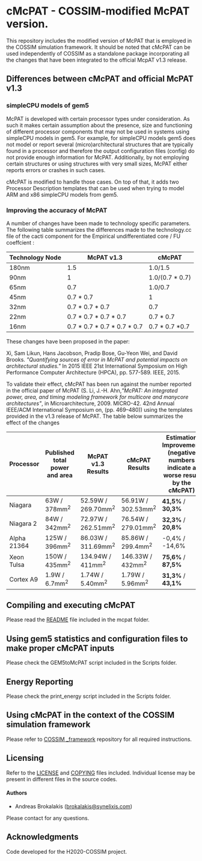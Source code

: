 # cMcPAT - COSSIM-modified McPAT version. 

This repository includes the modified version of McPAT that is employed in the COSSIM simulation framework. It should be noted that cMcPAT can be used independently of COSSIM as a standalone package incorporating all the changes that have been integrated to the official McpAT v1.3 release.


## Differences between cMcPAT and official McPAT v1.3

### simpleCPU models of gem5

McPAT is developed with certain processor types under consideration. As such it makes certain assumption about the presence, size and functioning of different processor components that may not be used in systems using simpleCPU models in gem5. For example, for simpleCPU models gem5 does not model or report several (micro)architectural structures that are typically found in a processor and therefore the output configuration files (config) do not provide enough information for McPAT. Additionally, by not employing certain structures or using structures with very small sizes, McPAT either reports errors or crashes in such cases.

cMcPAT is modified to handle those cases. On top of that, it adds two Processor Description templates that can be used when trying to model ARM and x86 simpleCPU models from gem5. 

### Improving the accuracy of McPAT

A number of changes have been made to technology specific parameters. The following table summarizes the differences made to the technology.cc file of the cacti component for the Empirical undifferentiated core / FU coeffcient :

Technology Node | McPAT v1.3 | cMcPAT
------------ | ------------- | -------------
180nm | 1.5 | 1.0/1.5
90nm | 1 | 1.0/(0.7 * 0.7)
65nm | 0.7 | 1.0/0.7
45nm | 0.7 * 0.7 | 1
32nm | 0.7 * 0.7 * 0.7 | 0.7
22nm | 0.7 * 0.7 * 0.7 * 0.7 | 0.7 * 0.7
16nm | 0.7 * 0.7 * 0.7 * 0.7 * 0.7 | 0.7 * 0.7 *0.7

These changes have been proposed in the paper: 

Xi, Sam Likun, Hans Jacobson, Pradip Bose, Gu-Yeon Wei, and David Brooks. _"Quantifying sources of error in McPAT and potential impacts on architectural studies."_ In 2015 IEEE 21st International Symposium on High Performance Computer Architecture (HPCA), pp. 577-589. IEEE, 2015. 

To validate their effect, cMcPAT has been run against the number reported in the official paper of McPAT (S. Li, J.-H. Ahn,_"McPAT: An integrated power, area, and timing modeling framework for multicore and manycore architectures"_, in Microarchitecture, 2009. MICRO-42. 42nd Annual IEEE/ACM International Symposium on, (pp. 469–480)) using the templates provided in the v1.3 release of McPAT. The table below summarizes the effect of the changes

Processor | Published total power and area | McPAT v1.3 Results | cMcPAT Results | Estimation Improvement (negative numbers indicate a worse result by the cMcPAT)
------------ | ------------- | ------------- | ------------- | -------------
Niagara | 63W / 378mm<sup>2</sup> | 52.59W / 269.70mm<sup>2</sup> | 56.91W / 302.53mm<sup>2</sup> | **41,5%** / **30,3%**
Niagara 2 | 84W / 342mm<sup>2</sup> | 72.97W / 262.51mm<sup>2</sup> | 76.54W / 279.01mm<sup>2</sup> | **32,3%** / **20,8%**
Alpha 21364 | 125W / 396mm<sup>2</sup> | 86.03W / 311.69mm<sup>2</sup> | 85.86W / 299.4mm<sup>2</sup> | -0,4% / -14,6%
Xeon Tulsa | 150W / 435mm<sup>2</sup> | 134.94W / 411mm<sup>2</sup> | 146.33W / 432mm<sup>2</sup> |**75,6%** / **87,5%**
Cortex A9 | 1.9W / 6.7mm<sup>2</sup> | 1.74W / 5.40mm<sup>2</sup> | 1.79W / 5.96mm<sup>2</sup> | **31,3%** / **43,1%**

## Compiling and executing cMcPAT

Please read the [README](mcpat/README) file included in the mcpat folder.

## Using gem5 statistics and configuration files to make proper cMcPAT inputs

Please check the GEM5toMcPAT script included in the Scripts folder.

## Energy Reporting

Please check the print_energy script included in the Scripts folder.

## Using cMcPAT in the context of the COSSIM simulation framework

Please refer to [COSSIM _framework](https://github.com/H2020-COSSIM/COSSIM_framework) repository for all required instructions.

## Licensing

Refer to the [LICENSE](LICENSE) and [COPYING](COPYING.md) files included. Individual license may be present in different files in the source codes.

#### Authors

* Andreas Brokalakis (brokalakis@synelixis.com)

Please contact for any questions.

## Acknowledgments

Code developed for the H2020-COSSIM project.

